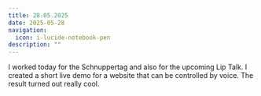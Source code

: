 ```yaml
---
title: 28.05.2025
date: 2025-05-28
navigation:
  icon: i-lucide-notebook-pen
description: ""
---
```


I worked today for the Schnuppertag and also for the upcoming Lip Talk. I created a short live demo for a website that can be controlled by voice. The result turned out really cool.

